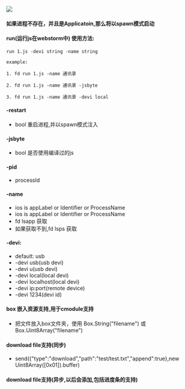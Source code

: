 ![](../gif/run.webp)

#### 如果进程不存在，并且是Applicatoin,那么将以spawn模式启动

#### run(运行js在webstorm中) 使用方法:
````
run 1.js -devi string -name string

example:

1. fd run 1.js -name 通讯录

2. fd run 1.js -name 通讯录 -jsbyte

3. fd run 1.js -name 通讯录 -devi local

````


#### -restart
- bool 重启进程,并以spawn模式注入

#### -jsbyte
- bool 是否使用编译过的js

#### -pid
- processId

#### -name
- ios is appLabel or Identifier or ProcessName
- ios is appLabel or Identifier or ProcessName
- fd lsapp 获取
- 如果获取不到,fd lsps 获取

#### -devi:
- default: usb
- -devi usb(usb devi)
- -devi u(usb devi)
- -devi local(local devi)
- -devi localhost(local devi)
- -devi ip:port(remote device)
- -devi 1234(devi id)


#### box 嵌入资源支持,用于cmodule支持
- 把文件放入box文件夹，使用 Box.String("filename") 或 Box.Uint8Array("filename")

#### download file支持(同步)
- send({"type":"download","path":"test/test.txt","append":true},new Uint8Array([0x01]).buffer)

#### download file支持(异步,以后会添加,包括进度条的支持)